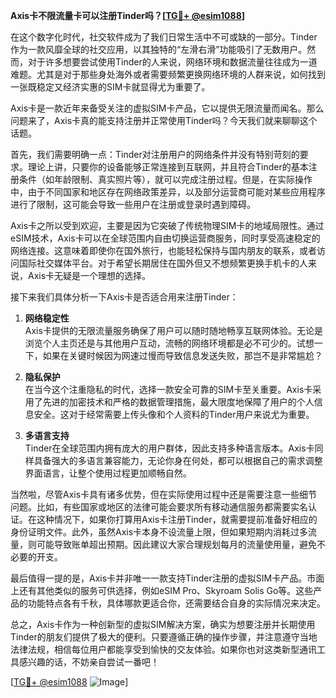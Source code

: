 **Axis卡不限流量卡可以注册Tinder吗？[[TG💪+ @esim1088](https://t.me/s/esim1088)]**

在这个数字化时代，社交软件成为了我们日常生活中不可或缺的一部分。Tinder作为一款风靡全球的社交应用，以其独特的“左滑右滑”功能吸引了无数用户。然而，对于许多想要尝试使用Tinder的人来说，网络环境和数据流量往往成为一道难题。尤其是对于那些身处海外或者需要频繁更换网络环境的人群来说，如何找到一张既稳定又经济实惠的SIM卡就显得尤为重要了。

Axis卡是一款近年来备受关注的虚拟SIM卡产品，它以提供无限流量而闻名。那么问题来了，Axis卡真的能支持注册并正常使用Tinder吗？今天我们就来聊聊这个话题。

首先，我们需要明确一点：Tinder对注册用户的网络条件并没有特别苛刻的要求。理论上讲，只要你的设备能够正常连接到互联网，并且符合Tinder的基本注册条件（如年龄限制、真实照片等），就可以完成注册过程。但是，在实际操作中，由于不同国家和地区存在网络政策差异，以及部分运营商可能对某些应用程序进行了限制，这可能会导致一些用户在注册或登录时遇到障碍。

Axis卡之所以受到欢迎，主要是因为它突破了传统物理SIM卡的地域局限性。通过eSIM技术，Axis卡可以在全球范围内自由切换运营商服务，同时享受高速稳定的网络连接。这意味着即使你在国外旅行，也能轻松保持与国内朋友的联系，或者访问国际社交媒体平台。对于希望长期居住在国外但又不想频繁更换手机卡的人来说，Axis卡无疑是一个理想的选择。

接下来我们具体分析一下Axis卡是否适合用来注册Tinder：

1. **网络稳定性**  
   Axis卡提供的无限流量服务确保了用户可以随时随地畅享互联网体验。无论是浏览个人主页还是与其他用户互动，流畅的网络环境都是必不可少的。试想一下，如果在关键时候因为网速过慢而导致信息发送失败，那岂不是非常尴尬？

2. **隐私保护**  
   在当今这个注重隐私的时代，选择一款安全可靠的SIM卡至关重要。Axis卡采用了先进的加密技术和严格的数据管理措施，最大限度地保障了用户的个人信息安全。这对于经常需要上传头像和个人资料的Tinder用户来说尤为重要。

3. **多语言支持**  
   Tinder在全球范围内拥有庞大的用户群体，因此支持多种语言版本。Axis卡同样具备强大的多语言兼容能力，无论你身在何处，都可以根据自己的需求调整界面语言，让整个使用过程更加顺畅自然。

当然啦，尽管Axis卡具有诸多优势，但在实际使用过程中还是需要注意一些细节问题。比如，有些国家或地区的法律可能会要求所有移动通信服务都需要实名认证。在这种情况下，如果你打算用Axis卡注册Tinder，就需要提前准备好相应的身份证明文件。此外，虽然Axis卡本身不设流量上限，但如果短期内消耗过多流量，则可能导致账单超出预期。因此建议大家合理规划每月的流量使用量，避免不必要的开支。

最后值得一提的是，Axis卡并非唯一一款支持Tinder注册的虚拟SIM卡产品。市面上还有其他类似的服务可供选择，例如eSIM Pro、Skyroam Solis Go等。这些产品的功能特点各有千秋，具体哪款更适合你，还需要结合自身的实际情况来决定。

总之，Axis卡作为一种创新型的虚拟SIM解决方案，确实为想要注册并长期使用Tinder的朋友们提供了极大的便利。只要遵循正确的操作步骤，并注意遵守当地法律法规，相信每位用户都能享受到愉快的交友体验。如果你也对这类新型通讯工具感兴趣的话，不妨亲自尝试一番吧！

[[TG💪+ @esim1088](https://t.me/s/esim1088) ![Image](https://i.postimg.cc/4NQfJmqS/Snipaste-2025-05-13-00-14-12.png)]